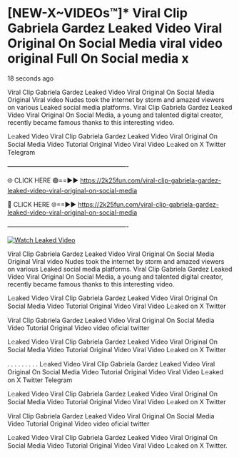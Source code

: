 # [NEW-X~VIDEOs™]* Viral Clip Gabriela Gardez Leaked Video Viral Original On Social Media viral video original Full On Social media x

18 seconds ago

Viral Clip Gabriela Gardez Leaked Video Viral Original On Social Media Original Viral video Nudes took the internet by storm and amazed viewers on various Leaked social media platforms. Viral Clip Gabriela Gardez Leaked Video Viral Original On Social Media, a young and talented digital creator, recently became famous thanks to this interesting video.

L𝚎aked Video Viral Clip Gabriela Gardez Leaked Video Viral Original On Social Media Video Tutorial Original Video Viral Video L𝚎aked on X Twitter Telegram

———————————————————-

🌐 CLICK HERE 🟢==►► https://2k25fun.com/viral-clip-gabriela-gardez-leaked-video-viral-original-on-social-media

🔴 CLICK HERE 🌐==►► https://2k25fun.com/viral-clip-gabriela-gardez-leaked-video-viral-original-on-social-media

———————————————————-

[![Watch Leaked Video](https://miro.medium.com/v2/resize:fit:828/format:webp/1*cilzJN44JGOrTw9NJCrNHA.gif "Watch Leaked Video")](https://2k25fun.com/viral-clip-gabriela-gardez-leaked-video-viral-original-on-social-media)

Viral Clip Gabriela Gardez Leaked Video Viral Original On Social Media Original Viral video Nudes took the internet by storm and amazed viewers on various Leaked social media platforms. Viral Clip Gabriela Gardez Leaked Video Viral Original On Social Media, a young and talented digital creator, recently became famous thanks to this interesting video.

L𝚎aked Video Viral Clip Gabriela Gardez Leaked Video Viral Original On Social Media Video Tutorial Original Video Viral Video L𝚎aked on X Twitter

Viral Clip Gabriela Gardez Leaked Video Viral Original On Social Media Video Tutorial Original Video video oficial twitter

L𝚎aked Video Viral Clip Gabriela Gardez Leaked Video Viral Original On Social Media Video Tutorial Original Video Viral Video L𝚎aked on X Twitter

. . . . . . . . . L𝚎aked Video Viral Clip Gabriela Gardez Leaked Video Viral Original On Social Media Video Tutorial Original Video Viral Video L𝚎aked on X Twitter Telegram

L𝚎aked Video Viral Clip Gabriela Gardez Leaked Video Viral Original On Social Media Video Tutorial Original Video Viral Video L𝚎aked on X Twitter

Viral Clip Gabriela Gardez Leaked Video Viral Original On Social Media Video Tutorial Original Video video oficial twitter

L𝚎aked Video Viral Clip Gabriela Gardez Leaked Video Viral Original On Social Media Video Tutorial Original Video Viral Video L𝚎aked on X Twitter.